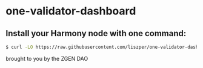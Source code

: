 # one-validator-dashboard

## Install your Harmony node with one command:
```sh
$ curl -LO https://raw.githubusercontent.com/liszper/one-validator-dashboard/master/run.sh && chmod a+x run.sh && ./run.sh
```

brought to you by the ZGEN DAO
